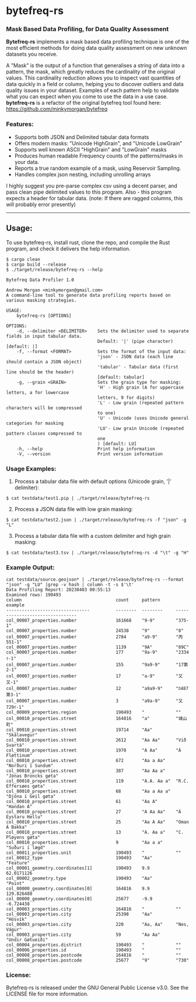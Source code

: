 # bytefreq-rs 
### Mask Based Data Profiling, for Data Quality Assessment
**Bytefreq-rs** implements a mask based data profiling technique is one of the most efficient methods for doing data quality assessment on new unknown datasets you receive.

A "Mask" is the output of a function that generalises a string of data into a pattern, the mask, which greatly reduces the cardinality of the original values. This cardinality reduction allows you to inspect vast quantities of data quickly in a field or column, helping you to discover outliers and data quality issues in your dataset. Examples of each pattern help to validate what you can expect when you come to use the data in a use case. **bytefreq-rs** is a refactor of the original bytefreq tool found here: https://github.com/minkymorgan/bytefreq
### Features:
- Supports both JSON and Delimited tabular data formats 
- Offers modern masks: "Unicode HighGrain", and "Unicode LowGrain"
- Supports well known ASCII "HighGrain" and "LowGrain" masks 
- Produces human readable Frequency counts of the patterns/masks in your data.
- Reports a true random example of a mask, using Reservoir Sampling. 
- Handles complex json nesting, including unrolling arrays

I highly suggest you pre-parse complex csv using a decent parser, and pass clean pipe delimited values to this program. Also - this program expects a header for tabular data. (note: If there are ragged columns, this will probably error presently)

------
## Usage:


To use bytefreq-rs, install rust, clone the repo, and compile the Rust program, and check it delivers the help information.

```
$ cargo clean
$ cargo build --release
$ ./target/release/bytefreq-rs --help

Bytefreq Data Profiler 1.0

Andrew Morgan <minkymorgan@gmail.com>
A command-line tool to generate data profiling reports based on various masking strategies.

USAGE:
    bytefreq-rs [OPTIONS]

OPTIONS:
    -d, --delimiter <DELIMITER>    Sets the delimiter used to separate fields in input tabular data.
                                   Default: '|' (pipe character) [default: |]
    -f, --format <FORMAT>          Sets the format of the input data:
                                   'json' - JSON data (each line should contain a JSON object)
                                   'tabular' - Tabular data (first line should be the header)
                                   [default: tabular]
    -g, --grain <GRAIN>            Sets the grain type for masking:
                                   'H' - High grain (A for uppercase letters, a for lowercase
                                   letters, 9 for digits)
                                   'L' - Low grain (repeated pattern characters will be compressed
                                   to one)
                                   'U' - Unicode (uses Unicode general categories for masking
                                   'LU'- Low grain Unicode (repeated pattern classes compressed to
                                   one
                                   ) [default: LU]
    -h, --help                     Print help information
    -V, --version                  Print version information
```
### Usage Examples:

1. Process a tabular data file with default options (Unicode grain, '|' delimiter):
```
$ cat testdata/test1.pip | ./target/release/bytefreq-rs
```
2. Process a JSON data file with low grain masking:
```
$ cat testdata/test2.json | ./target/release/bytefreq-rs -f "json" -g "L"
```
3. Process a tabular data file with a custom delimiter and high grain masking:
```
$ cat testdata/test3.tsv | ./target/release/bytefreq-rs -d "\t" -g "H"
```
### Example Output:

```
cat testdata/source.geojson* | ./target/release/bytefreq-rs --format "json" -g "LU" |grep -v hash | column -t -s $'\t'
Data Profiling Report: 20230403 00:55:13
Examined rows: 190493
column                                    count     pattern      example                         
--------------------------------          --------  --------     --------------------------------
col_00007_properties.number               161668    "9-9"        "375-1"                         
col_00007_properties.number               24538     "9"          "8"                             
col_00007_properties.number               2784      "a9-9"       "丙551-1"                        
col_00007_properties.number               1139      "9A"         "89C"                           
col_00007_properties.number               177       "9a-9"       "2334ｲ-1"                       
col_00007_properties.number               155       "9a9-9"      "17第2-1"                        
col_00007_properties.number               17        "a-9"        "又又-1"                          
col_00007_properties.number               12        "a9a9-9"     "ﾛ487第3-1"                      
col_00007_properties.number               3         "a9a-9"      "又729ｲ-1"                       
col_00009_properties.region               190493    "            ""                              
col_00010_properties.street               164816    "a"          "城山町"                           
col_00010_properties.street               19714     "Aa"         "Skálavegur"                    
col_00010_properties.street               2612      "Aa Aa"      "Við Svartá"                    
col_00010_properties.street               1970      "A Aa"       "Á Fløttinum"                   
col_00010_properties.street               672       "Aa a Aa"    "Norðuri í Sundum"              
col_00010_properties.street               387       "Aa Aa a"    "Jónas Broncks gøta"            
col_00010_properties.street               119       "A.A. Aa a"  "R.C. Effersøes gøta"           
col_00010_properties.street               68        "Aa a Aa a"  "Djóna í Geil gøta"             
col_00010_properties.street               61        "Aa A"       "Handan Á"                      
col_00010_properties.street               27        "A Aa Aa"    "Á Eystaru Hellu"               
col_00010_properties.street               25        "Aa A Aa"    "Oman Á Bakka"                  
col_00010_properties.street               13        "A. Aa a"    "C. Pløyens gøta"               
col_00010_properties.street               9         "Aa a a"     "Suðuri í lægd"                 
col_00011_properties.unit                 190493    "            ""                              
col_00012_type                            190493    "Aa"         "Feature"                       
col_00001_geometry.coordinates[1]         190493    9.9          62.0171126                      
col_00002_geometry.type                   190493    "Aa"         "Point"                         
col_00000_geometry.coordinates[0]         164816    9.9          129.826488                      
col_00000_geometry.coordinates[0]         25677     -9.9         -6.724438                       
col_00003_properties.city                 164816    "            ""                              
col_00003_properties.city                 25398     "Aa"         "Hósvík"                        
col_00003_properties.city                 220       "Aa, Aa"     "Nes, Vágur"                    
col_00003_properties.city                 59        "Aa Aa"      "Undir Gøtueiði"                
col_00004_properties.district             190493    "            ""                              
col_00006_properties.id                   190493    "            ""                              
col_00008_properties.postcode             164816    "            ""                              
col_00008_properties.postcode             25677     "9"          "730"                           
```


### License:

Bytefreq-rs is released under the GNU General Public License v3.0. 
See the LICENSE file for more information.

